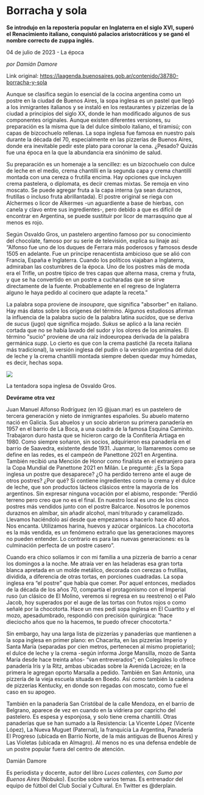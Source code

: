 # Borracha y sola

**Se introdujo en la repostería popular en Inglaterra en el siglo XVI, superó el Renacimiento italiano, conquistó palacios aristocráticos y se ganó el nombre correcto de zuppa inglés.**

04 de julio de 2023 - La época

_por Damián Damore_

Link original: https://laagenda.buenosaires.gob.ar/contenido/38780-borracha-y-sola



Aunque se clasifica según lo esencial de la cocina argentina como un postre en la ciudad de Buenos Aires, la sopa inglesa es un pastel que llegó a los inmigrantes italianos y se instaló en los restaurantes y pizzerías de la ciudad a principios del siglo XX, donde le han modificado algunos de sus componentes originales. Aunque existen diferentes versiones, su preparación es la misma que la del dulce símbolo italiano, el tiramisú; con capas de bizcochuelo rellenas. La sopa inglesa fue famosa en nuestro país durante la década del 70, especialmente en las pizzerías de Buenos Aires, donde era inevitable pedir este plato para coronar la cena. ¿Pesado? Quizás fue una época en la que la abundancia era sinónimo de salud.




Su preparación es un homenaje a la sencillez: es un bizcochuelo con dulce de leche en el medio, crema chantillí en la segunda capa y crema chantillí montada con una cereza o frutilla encima. Hay opciones que incluyen crema pastelera, o diplomata, es decir cremas mixtas. Se remoja en vino moscato. Se puede agregar fruta a la capa interna (ya sean duraznos, frutillas o incluso fruta abrillantada). El postre original se riega con Alchermes o licor de Alkermes -un aguardiente a base de hierbas, con canela y clavo entre sus ingredientes-, pero debido a que es difícil de encontrar en Argentina, se puede sustituir por licor de marrasquino que al menos es rojo.




Según Osvaldo Gros, un pastelero argentino famoso por su conocimiento del chocolate, famoso por su serie de televisión, explica su linaje así: “Alfonso fue uno de los duques de Ferrara más poderosos y famosos desde 1505 en adelante. Fue un príncipe renacentista ambicioso que se alió con Francia, España e Inglaterra. Cuando los políticos viajaban a Inglaterra, admiraban las costumbres de la época. Uno de los postres más de moda era el Trifle, un postre típico de tres capas que alterna masa, crema y fruta, y que se ha convertido en un postre a cucharadas que se sirve directamente de la fuente. Probablemente en el regreso de Inglaterra alguno le haya pedido al cocinero que adapte la receta.”




La palabra sopa proviene de *insoupare*, que significa "absorber" en italiano. Hay más datos sobre los orígenes del término. Algunos estudiosos afirman la influencia de la palabra sucio de la palabra latina *sucidos*, que se deriva de *sucus* (jugo) que significa mojado. *Sukus* se aplicó a la lana recién cortada que no se había lavado del sudor y los olores de los animales. El término "sucio" proviene de una raíz indoeuropea derivada de la palabra germánica *supp*. Lo cierto es que con la crema pastiché (la receta italiana más tradicional), la versión inglesa del pudín o la versión argentina del dulce de leche y la crema chantillí montada siempre deben quedar muy húmedas, es decir, hechas sopa.




![](https://cdn.feater.me/files/images/2024858/ca926086-1c27-414a-b541-7ccb193d049c.jpg)




La tentadora sopa inglesa de Osvaldo Gros.




**Devórame otra vez**




Juan Manuel Alfonso Rodríguez (en IG @juan.mar) es un pastelero de tercera generación y nieto de inmigrantes españoles. Su abuelo materno nació en Galicia. Sus abuelos y un socio abrieron su primera panadería en 1957 en el barrio de La Boca, a una cuadra de la famosa Esquina Caminito. Trabajaron duro hasta que se hicieron cargo de la Confitería Artiaga en 1980. Como siempre soñaron, sin socios, adquirieron esa panadería en el barrio de Saavedra, existente desde 1931. Juanmar, lo llamaremos como se define en las redes, es el campeón de Panettone 2021 en Argentina. También recibió una Mención de Honor como finalista en el extranjero para la Copa Mundial de Panettone 2021 en Milán. Le pregunté: ¿Es la Sopa inglesa un postre que desaparece? ¿O ha perdido terreno ante el auge de otros postres? ¿Por qué? Si contiene ingredientes como la crema y el dulce de leche, que son productos lácteos clásicos entre la mayoría de los argentinos. Sin expresar ninguna vocación por el abismo, responde: “Perdió terreno pero creo que no es el final. En nuestro local es uno de los cinco postres más vendidos junto con el postre Balcarce. Nosotros le ponemos duraznos en almíbar, sin añadir alcohol, maní triturado y caramelizado. Llevamos haciéndolo así desde que empezamos a hacerlo hace 40 años. Nos encanta. Utilizamos harina, huevos y azúcar orgánicos. La chocotorta es la más vendida, es un fenómeno extraño que las generaciones mayores no pueden entender. Lo contrario es para las nuevas generaciones: es la culminación perfecta de un postre casero”.




Cuando era chico solíamos ir con mi familia a una pizzería de barrio a cenar los domingos a la noche. Me atraía ver en las heladeras esa gran torta blanca apretada en un molde metálico, decorada con cerezas o frutillas, dividida, a diferencia de otras tortas, en porciones cuadradas. La sopa inglesa era “el postre” que había que comer. Por aquel entonces, mediados de la década de los años 70, compartía el protagonismo con el Imperial ruso (un clásico de El Molino, veremos si regresa en su reestreno) o el Palo Jacob, hoy superados por el auge de las tortas con frutos rojos o como señalé por la chocotorta. Hace un mes pedí sopa inglesa en El Cuartito y el mozo, apesadumbrado, respondió con precisión quirúrgica: “hace dieciocho años que no la hacemos, te puedo ofrecer chocotorta.”




Sin embargo, hay una larga lista de pizzerías y panaderías que mantienen a la sopa inglesa en primer plano: en Chacarita, en las pizzerías Imperio y Santa María (separadas por cien metros, pertenecen al mismo propietario); el dulce de leche y la crema -según informa Jorge Mansilla, mozo de Santa María desde hace treinta años- “van entreverados”; en Colegiales lo ofrece panadería Iris y la Ritz, ambas ubicadas sobre la Avenida Lacroze; en la primera le agregan oporto Marsalla a pedido. También en San Antonio, una pizzería de la vieja escuela situada en Boedo. Así como también la cadena de pizzerías Kentucky, en donde son regadas con moscato, como fue el caso en su apogeo.




También en la panadería San Cristóbal de la calle Mendoza, en el barrio de Belgrano, aparece de vez en cuando en la vidriera por capricho del pastelero. Es espesa y esponjosa, y solo tiene crema chantillí. Otras panaderías que se han sumado a la Resistencia: La Vicente López (Vicente López), La Nueva Muguet (Paternal), la franquicia La Argentina, Panadería El Progreso (ubicada en Barrio Norte, de la más antiguas de Buenos Aires) y Las Violetas (ubicada en Almagro). Al menos no es una defensa endeble de un postre popular fuera del centro de atención.




Damián Damore




Es periodista y docente, autor del libro *Luces calientes, con Sumo por Buenos Aires* (Nobuko). Escribe sobre varios temas. Es entrenador del equipo de fútbol del Club Social y Cultural. En Twitter es @derplain.




